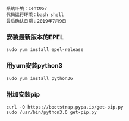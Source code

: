     系统环境：CentOS7
    代码运行环境：bash shell
    最后确认日期：2019年7月9日

### 安装最新版本的EPEL

```shell
sudo yum install epel-release
```

### 用yum安装python3

```shell
sudo yum install python36
```

### 附加安装pip

```shell
curl -O https://bootstrap.pypa.io/get-pip.py
sudo /usr/bin/python3.6 get-pip.py
```